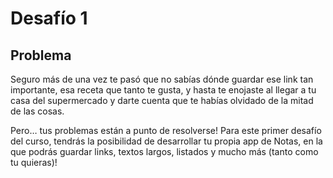 # Desafío 1

## Problema
Seguro más de una vez te pasó que no sabías dónde guardar ese link tan importante, esa receta que tanto te gusta, y hasta te enojaste al llegar a tu casa del supermercado y darte cuenta que te habías olvidado de la mitad de las cosas.

Pero… tus problemas están a punto de resolverse! Para este primer desafío del curso, tendrás la posibilidad de desarrollar tu propia app de Notas, en la que podrás guardar links, textos largos, listados y mucho más (tanto como tu quieras)!
